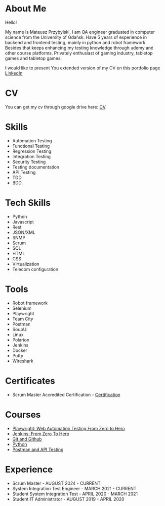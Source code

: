 # About Me
Hello! 

My name is Mateusz Przybylski. I am QA engineer graduated in computer science from the University of Gdańsk. Have 5 years of experience in backend and frontend testing, mainly in python and robot framework. Besides that keeps enhancing my testing knowledge through udemy and other course platforms.
Privately enthusiast of gaming industry, tabletop games and tabletop games.

I would like to present You extended version of my CV on this portfolio page
[LinkedIn](https://www.linkedin.com/in/mateuszz-przybylski/)

# CV
You can get my cv through google drive here: [CV](https://drive.google.com/file/d/11zYne6jppPUkjKRAE03OQYW7ul0MS3sQ/view?usp=sharing).

# Skills
- Automation Testing
- Functional Testing
- Regression Testing
- Integration Testing
- Security Testing
- Testing documentation
- API Testing
- TDD
- BDD

# Tech Skills
- Python
- Javascript
- Rest
- JSON/XML
- SNMP
- Scrum
- SQL
- HTML
- CSS
- Virtualization
- Telecom configuration

# Tools
- Robot framework
- Selenium
- Playwright
- Team City
- Postman
- SoupUI
- Linux
- Polarion
- Jenkins
- Docker
- Putty
- Wireshark

# Certificates
- Scrum Master Accredited Certification - [Certification](https://www.scrum-institute.org/certifications/Scrum-Institute.Org-SMAC739764ed82-82534719304181.pdf)

# Courses
- [Playwright: Web Automation Testing From Zero to Hero](https://www.udemy.com/course/playwright-from-zero-to-hero/?couponCode=PLOYALTY0923)
- [Jenkins: From Zero To Hero](https://www.udemy.com/course/jenkins-from-zero-to-hero)
- [Git and Github](https://www.udemy.com/course/git-i-github/)
- [Python](https://www.udemy.com/course/complete-python-bootcamp/)
- [Postman and API Testing](https://www.udemy.com/course/postman-api-automation-testing-with-javascript/)

# Experience
- Scrum Master - AUGUST 2024 - CURRENT
- System Integration Test Engineer - MARCH 2021 - CURRENT
- Student System Integration Test - APRIL 2020 - MARCH 2021
- Student IT Administrator - AUGUST 2019 - APRIL 2020
